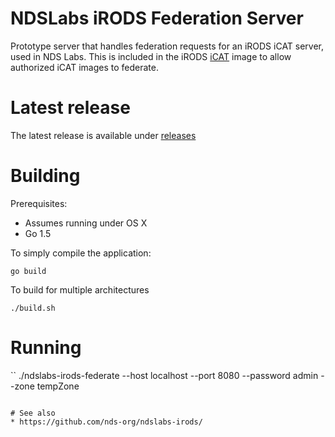 # NDSLabs iRODS Federation Server

Prototype server that handles federation requests for an iRODS iCAT server, used in NDS Labs. This is included in the iRODS [iCAT](https://github.com/nds-org/ndslabs-irods/tree/master/dockerfiles/icat) image to allow authorized iCAT images to federate.

# Latest release

The latest release is available under [releases](https://github.com/nds-org/ndslabs-irods-federate/releases)

# Building

Prerequisites:
* Assumes running under OS X 
* Go 1.5

To simply compile the application:
```
go build
```

To build for multiple architectures
```
./build.sh
```

# Running

``
./ndslabs-irods-federate --host localhost --port 8080 --password admin --zone tempZone
```

# See also
* https://github.com/nds-org/ndslabs-irods/
